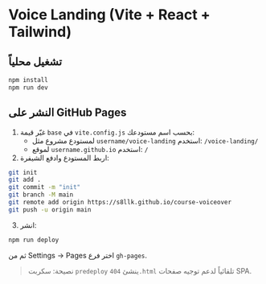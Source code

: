 # Voice Landing (Vite + React + Tailwind)

## تشغيل محلياً
```bash
npm install
npm run dev
```

## النشر على GitHub Pages
1) غيّر قيمة `base` في `vite.config.js` بحسب اسم مستودعك:
   - لمستودع مشروع مثل `username/voice-landing` استخدم: `/voice-landing/`
   - لموقع `username.github.io` استخدم: `/`
2) اربط المستودع وادفع الشيفرة:
```bash
git init
git add .
git commit -m "init"
git branch -M main
git remote add origin https://s8llk.github.io/course-voiceover
git push -u origin main
```
3) انشر:
```bash
npm run deploy
```
ثم من Settings → Pages اختر فرع `gh-pages`.  

> نصيحة: سكربت `predeploy` ينشئ `404.html` تلقائياً لدعم توجيه صفحات SPA.

